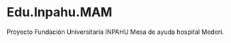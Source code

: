 Edu.Inpahu.MAM
==============

Proyecto  Fundación Universitaria INPAHU 
Mesa de ayuda hospital Mederi. 
